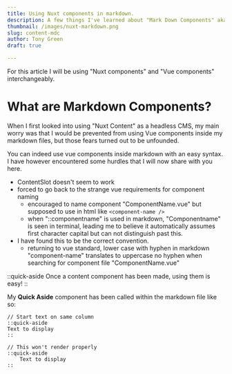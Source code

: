 ```yaml
---
title: Using Nuxt components in markdown.
description: A few things I've learned about "Mark Down Components" aka "MDC".
thumbnail: /images/nuxt-markdown.png
slug: content-mdc
author: Tony Green
draft: true

---
```


For this article I will be using "Nuxt components" and "Vue components" interchangeably.

# What are Markdown Components?

When I first looked into using "Nuxt Content" as a headless CMS, my main worry was that I would be prevented from using Vue components inside my markdown files, but those fears turned out to be unfounded. 

You can indeed use vue components inside markdown with an easy syntax. I have however encountered some hurdles that I will now share with you here. 

- ContentSlot doesn't seem to work
- forced to go back to the strange vue requirements for component naming
    - encouraged to name component "ComponentName.vue" but supposed to use in html like `<component-name />`
    - when "::componentname" is used in markdown, "Componentname" is seen in terminal, leading me to believe it automatically assumes first character capital but can not distinguish past this.
- I have found this to be the correct convention.
    - returning to vue standard, lower case with hyphen in markdown "component-name" translates to uppercase no hyphen when searching for component file "ComponentName.vue"

::quick-aside
Once a content component has been made, using them is easy!
::

My **Quick Aside** component has been called within the markdown file like so:


```
// Start text on same column
::quick-aside
Text to display
::

// This won't render properly
::quick-aside
    Text to display
::
```




